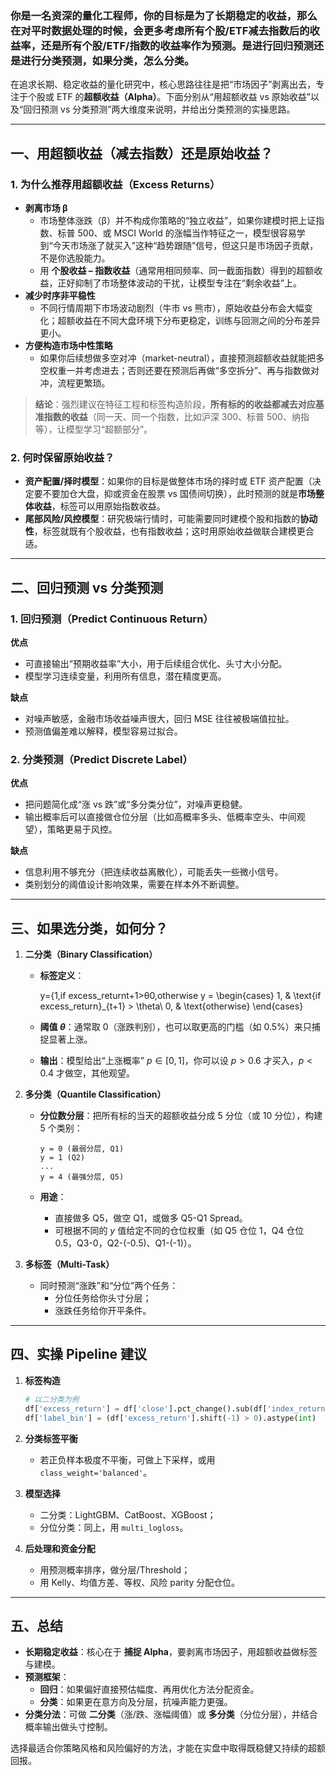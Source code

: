 ### 你是一名资深的量化工程师，你的目标是为了长期稳定的收益，那么在对平时数据处理的时候，会更多考虑所有个股/ETF减去指数后的收益率，还是所有个股/ETF/指数的收益率作为预测。是进行回归预测还是进行分类预测，如果分类，怎么分类。



在追求长期、稳定收益的量化研究中，核心思路往往是把“市场因子”剥离出去，专注于个股或 ETF 的**超额收益（Alpha）**。下面分别从“用超额收益 vs 原始收益”以及“回归预测 vs 分类预测”两大维度来说明，并给出分类预测的实操思路。

------

## 一、用超额收益（减去指数）还是原始收益？

### 1. 为什么推荐用超额收益（Excess Returns）

- **剥离市场 β**
  - 市场整体涨跌（β）并不构成你策略的“独立收益”，如果你建模时把上证指数、标普 500、或 MSCI World 的涨幅当作特征之一，模型很容易学到“今天市场涨了就买入”这种“趋势跟随”信号，但这只是市场因子贡献，不是你选股能力。
  - 用 **个股收益 – 指数收益**（通常用相同频率、同一截面指数）得到的超额收益，正好抑制了市场整体波动的干扰，让模型专注在“剩余收益”上。
- **减少时序非平稳性**
  - 不同行情周期下市场波动剧烈（牛市 vs 熊市），原始收益分布会大幅变化；超额收益在不同大盘环境下分布更稳定，训练与回测之间的分布差异更小。
- **方便构造市场中性策略**
  - 如果你后续想做多空对冲（market-neutral），直接预测超额收益就能把多空权重一并考虑进去；否则还要在预测后再做“多空拆分”、再与指数做对冲，流程更繁琐。

> **结论**：强烈建议在特征工程和标签构造阶段，**所有标的的收益都减去对应基准指数的收益**（同一天、同一个指数，比如沪深 300、标普 500、纳指等），让模型学习“超额部分”。

### 2. 何时保留原始收益？

- **资产配置/择时模型**：如果你的目标是做整体市场的择时或 ETF 资产配置（决定要不要加仓大盘，抑或资金在股票 vs 国债间切换），此时预测的就是**市场整体收益**，标签可以用原始指数收益。
- **尾部风险/风控模型**：研究极端行情时，可能需要同时建模个股和指数的**协动性**，标签就既有个股收益，也有指数收益；这时用原始收益做联合建模更合适。

------

## 二、回归预测 vs 分类预测

### 1. 回归预测（Predict Continuous Return）

**优点**

- 可直接输出“预期收益率”大小，用于后续组合优化、头寸大小分配。
- 模型学习连续变量，利用所有信息，潜在精度更高。

**缺点**

- 对噪声敏感，金融市场收益噪声很大，回归 MSE 往往被极端值拉扯。
- 预测值偏差难以解释，模型容易过拟合。

### 2. 分类预测（Predict Discrete Label）

**优点**

- 把问题简化成“涨 vs 跌”或“多分类分位”，对噪声更稳健。
- 输出概率后可以直接做仓位分层（比如高概率多头、低概率空头、中间观望），策略更易于风控。

**缺点**

- 信息利用不够充分（把连续收益离散化），可能丢失一些微小信号。
- 类别划分的阈值设计影响效果，需要在样本外不断调整。

------

## 三、如果选分类，如何分？

1. **二分类（Binary Classification）**

   - **标签定义**：

     y={1,if excess_returnt+1>θ0,otherwise  y =   \begin{cases}    1, & \text{if excess\_return}_{t+1} > \theta\\    0, & \text{otherwise}  \end{cases}

   - **阈值 $\theta$**：通常取 0（涨跌判别），也可以取更高的门槛（如 0.5%）来只捕捉显著上涨。

   - **输出**：模型给出“上涨概率” $p\in[0,1]$，你可以设 $p>0.6$ 才买入，$p<0.4$ 才做空，其他观望。

2. **多分类（Quantile Classification）**

   - **分位数分层**：把所有标的当天的超额收益分成 5 分位（或 10 分位），构建 5 个类别：

     ```
     y = 0 (最弱分层, Q1)
     y = 1 (Q2)
     ...
     y = 4 (最强分层, Q5)
     ```

   - **用途**：

     - 直接做多 Q5，做空 Q1，或做多 Q5-Q1 Spread。
     - 可根据不同的 $y$ 值给定不同的仓位权重（如 Q5 仓位 1，Q4 仓位 0.5，Q3-0，Q2-(-0.5)、Q1-(-1)）。

3. **多标签（Multi-Task）**

   - 同时预测“涨跌”和“分位”两个任务：
     - 分位任务给你头寸分层；
     - 涨跌任务给你开平条件。

------

## 四、实操 Pipeline 建议

1. **标签构造**

   ```python
   # 以二分类为例
   df['excess_return'] = df['close'].pct_change().sub(df['index_return'], axis=0)
   df['label_bin'] = (df['excess_return'].shift(-1) > 0).astype(int)
   ```

2. **分类标签平衡**

   - 若正负样本极度不平衡，可做上下采样，或用 `class_weight='balanced'`。

3. **模型选择**

   - 二分类：LightGBM、CatBoost、XGBoost；
   - 分位分类：同上，用 `multi_logloss`。

4. **后处理和资金分配**

   - 用预测概率排序，做分层/Threshold；
   - 用 Kelly、均值方差、等权、风险 parity 分配仓位。

------

## 五、总结

- **长期稳定收益**：核心在于 **捕捉 Alpha**，要剥离市场因子，用超额收益做标签与建模。
- **预测框架**：
  - **回归**：如果偏好直接预估幅度、再用优化方法分配资金。
  - **分类**：如果更在意方向及分层，抗噪声能力更强。
- **分类分法**：可做 **二分类**（涨/跌、涨幅阈值）或 **多分类**（分位分层），并结合概率输出做头寸控制。

选择最适合你策略风格和风险偏好的方法，才能在实盘中取得既稳健又持续的超额回报。
